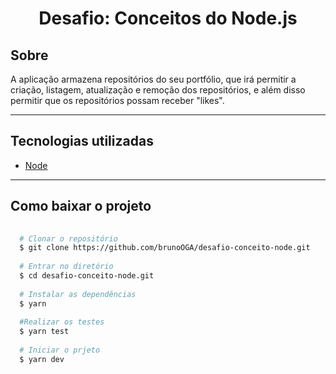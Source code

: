 <h1 align="center">Desafio: Conceitos do Node.js</h1>

## Sobre 
A aplicação armazena repositórios do seu portfólio, que irá permitir a criação, 
listagem, atualização e remoção dos repositórios, e além disso permitir que os repositórios possam receber "likes".

---
## Tecnologias utilizadas
- [Node](https://nodejs.org/en/)
---
## Como baixar o projeto 

```bash
  
  # Clonar o repositório
  $ git clone https://github.com/brunoOGA/desafio-conceito-node.git
  
  # Entrar no diretório
  $ cd desafio-conceito-node.git
  
  # Instalar as dependências
  $ yarn
  
  #Realizar os testes
  $ yarn test
  
  # Iniciar o prjeto
  $ yarn dev
  
```
